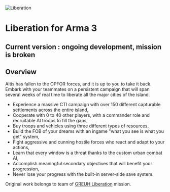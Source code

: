 ![Liberation](http://i.imgur.com/bcWRxMT.png)

# Liberation for Arma 3

## Current version : ongoing development, mission is broken

## Overview

Altis has fallen to the OPFOR forces, and it is up to you to take it back. Embark with your teammates on a persistent campaign that will span several weeks of real time to liberate all the major cities of the island.
* Experience a massive CTI campaign with over 150 different capturable settlements across the entire island,
* Cooperate with 0 to 40 other players, with a commander role and recruitable AI troops to fill the gaps,
* Buy troops and vehicles using three different types of resources,
* Build the FOB of your dreams with an ingame "what you see is what you get" system,
* Fight aggressive and cunning hostile forces who react and adapt to your actions,
* Learn that every window is a threat thanks to the custom urban combat AI,
* Accomplish meaningful secondary objectives that will benefit your progression,
* Never lose your progress with the built-in server-side save system.

Original work belongs to team of [GREUH Liberation](https://github.com/GreuhZbug/greuh_liberation.Altis) mission.

